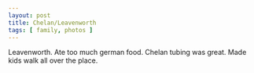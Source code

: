 ```yaml
---
layout: post
title: Chelan/Leavenworth
tags: [ family, photos ]
---
```



Leavenworth. Ate too much german food. Chelan tubing was great. Made kids walk all over the place.

<script src="https://cdn.jsdelivr.net/npm/publicalbum@latest/embed-ui.min.js" async></script>
<div class="pa-gallery-player-widget" style="width:640px; height:480px; display:none;"
  data-link="https://photos.app.goo.gl/whhQDnsAGhfdHcGN8"
  data-title="Chelan/Leavenworth"
  data-description="17 new items added to shared album">
  <object data="https://lh3.googleusercontent.com/pw/AP1GczPM2vyjETYOD6pOZ-Eky4scmlbljsR226vgfSQEAqeN3adjFKbov34zwL4gzn6kUJ-zANDv2BGyEMqZPxSnqDaJrgW8CZK9FbAMfjRkCfe1tO8vg-ob=w1920-h1080"></object>
  <object data="https://lh3.googleusercontent.com/pw/AP1GczP78gPMTFbaHNT1hVr2OSu8UDmNzckIt-sKG3CsCcmS-dXc_LQ5JdMHDFJ86qGMekIzWc4prP1JUQfgKyev_OpJYclP47-E-EHO_7rBM0sd6R_uiu7N=w1920-h1080"></object>
  <object data="https://lh3.googleusercontent.com/pw/AP1GczMgESyPbOa-1yLmWo-TGvsCczf5M3ZNx6Bq-FOjNEe_EtwDvyzooJ0tOFSK7QtM6pkX9aN59tStVi9gQZb8ujIa7p8zQn98rn136GU3v6vMV6kEEsF9=w1920-h1080"></object>
  <object data="https://lh3.googleusercontent.com/pw/AP1GczPGqW3rmEVLe7MG-VH88gGdY27xUWshw06ti7KuSvaJZphTIHeM-1fuJlwWWekgxpXCL64R8HMmCxyk7Du960Lkvba5j_bUFAlwQ3d9LTDATWXYext3=w1920-h1080"></object>
  <object data="https://lh3.googleusercontent.com/pw/AP1GczMYaGb1fnoCgDPKS1BjBwq8ujP1Iz3Tm3OBPviK74dUTrCULvn_GPfepBW57Rf5GiKy3r0lKPk_nCkOUpBhHQ1Tr_IAVZgB3C4IEdYVbk2XnL51aajB=w1920-h1080"></object>
  <object data="https://lh3.googleusercontent.com/pw/AP1GczNOJf0GOTC1Ze9EjtnImktKfqgzGqSNzVmp62pVTFBgXsDr2DqdKKfkDKxTwWh4Od2Zyks7IxwV_kvSdLzTPTgCvR2-dqHPuIf7chhz7bT3KJ7kpu94=w1920-h1080"></object>
  <object data="https://lh3.googleusercontent.com/pw/AP1GczO0MAf9fIi54R8iKuqwhvWGJTAnPF_j29L3RWQ6slbvH_j6s6lyt0mLO60quuzSuWLHXIARpM9bBaoNYtuj51Z-aIzTh2YbDiSPNKOKGNtVUNMY6ugD=w1920-h1080"></object>
  <object data="https://lh3.googleusercontent.com/pw/AP1GczNRKyuVsJyPBLdO9HIPAusSui1iVx4gi1gKUCGK0u_s7G8EC3EWT8G1M1OQaWdVwC7EBJTDfNq-m8bAxzaX3f1rvQ6pHRvZfPS3vShK_lN0iGj3usTQ=w1920-h1080"></object>
  <object data="https://lh3.googleusercontent.com/pw/AP1GczMWhJf8f5Tb8jQmdIf_-pbsqRdPAXYpWUv4Sg621Eiz5sXfbg0yxjz_GTLgiNVL8CHzphmvFYlcNi6p_qjO3sSp6DZReGnndy47fNdmMrODG2cUMH1-=w1920-h1080"></object>
  <object data="https://lh3.googleusercontent.com/pw/AP1GczPXBsQzoHNZyDchK0KHzLSm1fLWF7wiEoY0_Mstv_1LgvmKoBU-h3_f8hhlo-Qw2ZjFDXY8UmgBjzkSoki9M4Lg9P4UXOBuXDc0nRvDWuFDdbYxY0Ne=w1920-h1080"></object>
  <object data="https://lh3.googleusercontent.com/pw/AP1GczMA2lXuJe0p8N4vKLcpnfckJrMLjWPZ3F1HLELL7O7I4gHedZO4ZDwnXB977pCPWva3nMKdI3zq9jW4wIDQVmmg68Kd2jKgrETxJtVqorrIm3uEa2Va=w1920-h1080"></object>
  <object data="https://lh3.googleusercontent.com/pw/AP1GczM85poVWAC-ehpVB23aXoIjwoW4BAtGXh2yR_kSeczJ5pnjdtakB6ZQx-MgA3pi_LOZh3rpe-qaehtkSXsSrCnRvF_puKnHVD6LEmG1HO31dZYI7G8Z=w1920-h1080"></object>
  <object data="https://lh3.googleusercontent.com/pw/AP1GczM9t0j_rQws2LFsquQI147OH-bxI7e-4l2q3F7ahdqt9FN6wXGlpZu-5nndzXEus_F6WZUm_z5b-FBwuo9Mtd6JeTlR93wVPNvYC-3TKFbhcA6ZuTV4=w1920-h1080"></object>
  <object data="https://lh3.googleusercontent.com/pw/AP1GczMepvI5sZPMAXmvhgrIn9NgcaNoS1lELcNUlDW2hGowzxpQuvOeHBf2mU_jHJl8H8ECeS8zAqG8MnfC4QX05n_wXH1JlkyVTvtZIlL0MydVEqzN1PqJ=w1920-h1080"></object>
  <object data="https://lh3.googleusercontent.com/pw/AP1GczNkhyOThEtHXeoGpW228HlOyW-n0UIRLJ-aJn91fMlGIHx1kvQJ51saWRfRqC4xZvlN0LUsSOrg1Sumz-Hd3nh4VYfVIDMVDMEMNaeiJdNBzOeYwqat=w1920-h1080"></object>
  <object data="https://lh3.googleusercontent.com/pw/AP1GczNFL2sC8eDb5tM5LMPlMYOJfTz4-hJk6RywXWNnOLO60hqotZUE28JkGXUD25Vx52tLzzIGlUS0C5l2Gd-WTnn3sH_E2D2ouJqiL387SIWhVwkOAXYr=w1920-h1080"></object>
  <object data="https://lh3.googleusercontent.com/pw/AP1GczPBjiX7DgXm-kw6Lnxo8n-qsiMEqpJHSlIa4Wz-lt2kv6nb1xajalBhmekKTxroeW5yRnyI6ol35o4XvGIEcwMF-MYqPAnUenR9sOMHlQjSn3QlkCMR=w1920-h1080"></object>
</div>
